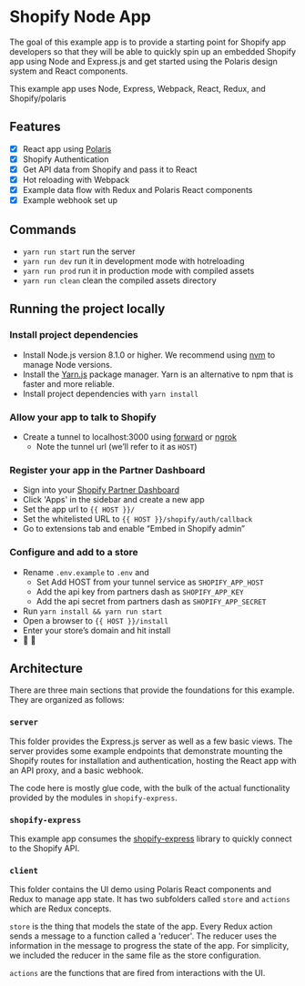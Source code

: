 # Shopify Node App

The goal of this example app is to provide a starting point for Shopify app developers so that they will be able to quickly
spin up an embedded Shopify app using Node and Express.js and get started using the Polaris design system and React components.

This example app uses Node, Express, Webpack, React, Redux, and Shopify/polaris

## Features
- [x] React app using [Polaris](https://polaris.shopify.com/)
- [x] Shopify Authentication
- [x] Get API data from Shopify and pass it to React
- [x] Hot reloading with Webpack
- [x] Example data flow with Redux and Polaris React components
- [x] Example webhook set up

## Commands
- `yarn run start` run the server
- `yarn run dev` run it in development mode with hotreloading
- `yarn run prod` run it in production mode with compiled assets
- `yarn run clean` clean the compiled assets directory

## Running the project locally

### Install project dependencies
- Install Node.js version 8.1.0 or higher. We recommend using [nvm](https://github.com/creationix/nvm) to manage Node versions.
- Install the [Yarn.js](https://yarnpkg.com/en/docs/install) package manager. Yarn is an alternative to npm that is faster and more reliable.
- Install project dependencies with `yarn install`

### Allow your app to talk to Shopify
- Create a tunnel to localhost:3000 using [forward](https://forwardhq.com/) or [ngrok](https://ngrok.com/)
  - Note the tunnel url (we’ll refer to it as `HOST`)

### Register your app in the Partner Dashboard
- Sign into your [Shopify Partner Dashboard](https://partners.shopify.com/organizations)
- Click 'Apps' in the sidebar and create a new app
- Set the app url to `{{ HOST }}/`
- Set the whitelisted URL to `{{ HOST }}/shopify/auth/callback`
- Go to extensions tab and enable “Embed in Shopify admin”

### Configure and add to a store
- Rename `.env.example` to `.env` and
  - Set Add HOST from your tunnel service as `SHOPIFY_APP_HOST`
  - Add the api key from partners dash as `SHOPIFY_APP_KEY`
  - Add the api secret from partners dash as `SHOPIFY_APP_SECRET`
- Run `yarn install && yarn run start`
- Open a browser to `{{ HOST }}/install`
- Enter your store’s domain and hit install
- 🚀 🎉

## Architecture

There are three main sections that provide the foundations for this example. They are organized as follows:

### `server`
This folder provides the Express.js server as well as a few basic views.
The server provides some example endpoints that demonstrate mounting the Shopify routes for installation and authentication, hosting the React app
with an API proxy, and a basic webhook.

The code here is mostly glue code, with the bulk of the actual functionality provided by the modules in `shopify-express`.

### `shopify-express`
This example app consumes the [shopify-express](https://github.com/shopify/shopify-express-app) library to quickly connect to the Shopify API.

### `client`
This folder contains the UI demo using Polaris React components and Redux to manage app state.
It has two subfolders called `store` and `actions` which are Redux concepts.

`store` is the thing that models the state of the app. Every Redux action sends a message to a function called a 'reducer'.
The reducer uses the information in the message to progress the state of the app.
For simplicity, we included the reducer in the same file as the store configuration.

`actions` are the functions that are fired from interactions with the UI.
